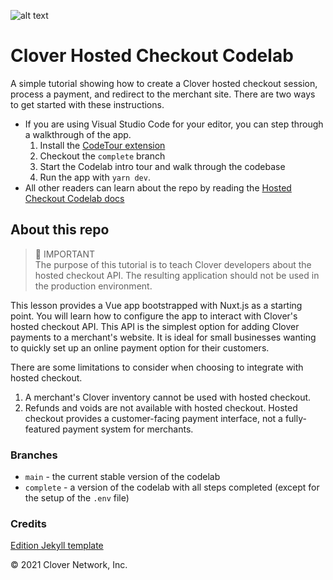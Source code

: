 ![alt text](https://www.clover.com/assets/images/public-site/press/clover_primary_gray_rgb.png)
# Clover Hosted Checkout Codelab

A simple tutorial showing how to create a Clover hosted checkout session,
process a payment, and redirect to the merchant site. There are two ways to get started with these instructions.

* If you are using Visual Studio Code for your editor, you can step through a walkthrough of the app.
  1. Install the [CodeTour extension](https://marketplace.visualstudio.com/items?itemName=vsls-contrib.codetour)
  2. Checkout the `complete` branch
  3. Start the Codelab intro tour and walk through the codebase
  4. Run the app with `yarn dev`.
* All other readers can learn about the repo by reading the [Hosted Checkout Codelab docs](https://clover.github.io/hosted-checkout-codelab/)

## About this repo

> :triangular_flag_on_post:	IMPORTANT<br />
> The purpose of this tutorial is to teach Clover developers about the hosted checkout API. The resulting application should not be used in the production environment.

This lesson provides a Vue app bootstrapped with Nuxt.js as a starting point.
You will learn how to configure the app to interact with Clover's
hosted checkout API. This API is the simplest option for adding Clover payments
to a merchant's website. It is ideal for small businesses wanting
to quickly set up an online payment option for their customers.

There are some limitations to consider when choosing to integrate with hosted checkout.

1. A merchant's Clover inventory cannot be used with hosted checkout.
2. Refunds and voids are not available with hosted checkout. Hosted checkout provides a customer-facing payment interface, not a fully-featured payment system for merchants.

### Branches

* `main` - the current stable version of the codelab
* `complete` - a version of the codelab with all steps completed (except for the setup of the `.env` file)

### Credits

[Edition Jekyll template](https://github.com/CloudCannon/edition-jekyll-template)

© 2021 Clover Network, Inc.
